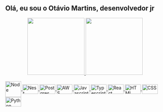 ## Olá, eu sou o Otávio Martins, desenvolvedor jr

<div align="center" class="title">
  <a href="https://github.com/otaviomartinss">
  <img height="180em" src="https://github-readme-stats.vercel.app/api?username=otaviomartinss&show_icons=true&theme=dracula&include_all_commits=true&count_private=true"/>
  <img height="180em" src="https://github-readme-stats.vercel.app/api/top-langs/?username=otaviomartinss&layout=compact&langs_count=8&theme=dracula"/>
</div>

<div><br>
  <img align="center" alt="Node" height="50" width="50" src="https://cdn.jsdelivr.net/gh/devicons/devicon/icons/nodejs/nodejs-plain-wordmark.svg">
  <img align="center" alt="Nest" height="30" width="50" src="https://cdn.jsdelivr.net/gh/devicons/devicon/icons/nestjs/nestjs-plain.svg">
  <img align="center" alt="Postgres" height="30" width="50" src="https://cdn.jsdelivr.net/gh/devicons/devicon/icons/postgresql/postgresql-plain.svg">
  <img align="center" alt="AWS" height="30" width="50" src="https://cdn.jsdelivr.net/gh/devicons/devicon/icons/amazonwebservices/amazonwebservices-original-wordmark.svg">
  <img align="center" alt="Javascript" height="30" width="50" src=>
  <img align="center" alt="Typescript" height="30" width="50" src=>
  <img align="center" alt="React" height="30" width="50" src=>
  <img align="center" alt="HTML" height="30" width="50" src=>
  <img align="center" alt="CSS" height="30" width="50" src=>
  <img align="center" alt="Python" height="30" width="50" src=>
</div>